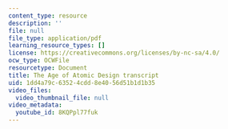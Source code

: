 ```yaml
---
content_type: resource
description: ''
file: null
file_type: application/pdf
learning_resource_types: []
license: https://creativecommons.org/licenses/by-nc-sa/4.0/
ocw_type: OCWFile
resourcetype: Document
title: The Age of Atomic Design transcript
uid: 1dd4a79c-6352-4cdd-8e40-56d51b1d1b35
video_files:
  video_thumbnail_file: null
video_metadata:
  youtube_id: 8KQPpl77fuk
---
```

